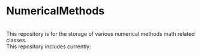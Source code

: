 # NumericalMethods
<br>This repository is for the storage of various numerical methods math related classes.</br>
This repository includes currently:
